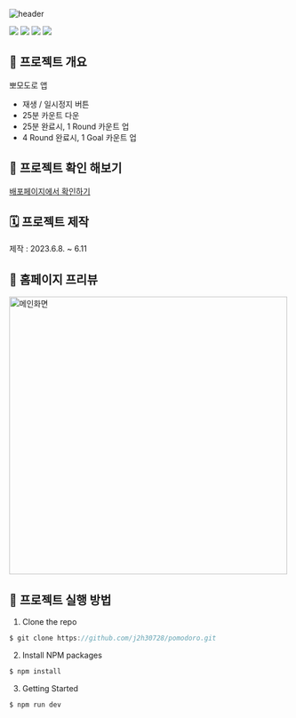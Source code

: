 ![header](https://capsule-render.vercel.app/api?type=waving&color=gradient&height=200&section=header&text=Pomodoro&fontSize=50)

<p>
<img src="https://img.shields.io/badge/React-61DAFB?style=flat-square&logo=React&logoColor=black"/>
<img src="https://img.shields.io/badge/Typescript-3178C6?style=flat-square&logo=Typescript&logoColor=white"/>
<img src="https://img.shields.io/badge/styled components-DB7093?style=flat-square&logo=styled-components&logoColor=white"/>
<img src="https://img.shields.io/badge/Recoil-000?style=flat-square&logo=Recoil&logoColor=white"/>
</p>

## 🐹 프로젝트 개요

뽀모도로 앱

- 재생 / 일시정지 버튼
- 25분 카운트 다운
- 25분 완료시, 1 Round 카운트 업
- 4 Round 완료시, 1 Goal 카운트 업

## 🚀 프로젝트 확인 해보기

[배포페이지에서 확인하기](https://pomodoro-j2h30728.vercel.app/)<br/>

## 🗓️ 프로젝트 제작

제작 : 2023.6.8. ~ 6.11

## 👀 홈페이지 프리뷰

<img width="500px" src="https://im.ezgif.com/tmp/ezgif-1-47829e8f4a.gif" alt="메인화면" >

## 📌 프로젝트 실행 방법

1. Clone the repo

```javascript
$ git clone https://github.com/j2h30728/pomodoro.git
```

2. Install NPM packages

```javascript
$ npm install
```

3. Getting Started

```javascript
$ npm run dev
```

<br/>
